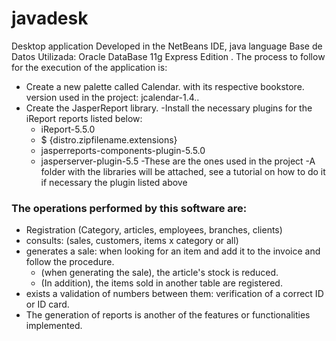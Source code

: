 # javadesk
Desktop application Developed in the NetBeans IDE, java language
Base de Datos Utilizada: Oracle DataBase 11g Express Edition .
The process to follow for the execution of the application is:
 
- Create a new palette called Calendar. with its respective bookstore. version used in the project: jcalendar-1.4..
- Create the JasperReport library.
-Install the necessary plugins for the iReport reports listed below:
  - iReport-5.5.0
  - $ {distro.zipfilename.extensions}
  - jasperreports-components-plugin-5.5.0
  - jasperserver-plugin-5.5
     -These are the ones used in the project
     -A folder with the libraries will be attached, see a tutorial on how to do it if necessary the plugin listed above

### The operations performed by this software are:
- Registration (Category, articles, employees, branches, clients)
- consults: (sales, customers, items x category or all)
- generates a sale: when looking for an item and add it to the invoice and follow the procedure.
   - (when generating the sale), the article's stock is reduced.
   - (In addition), the items sold in another table are registered.
- exists a validation of numbers between them: verification of a correct ID or ID card.
- The generation of reports is another of the features or functionalities implemented.

